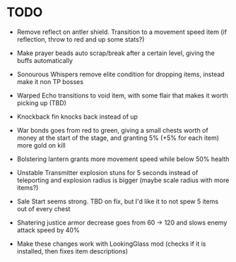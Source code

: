 # TODO

- Remove reflect on antler shield. Transition to a movement speed item (if reflection, throw to red and up some stats?)
- Make prayer beads auto scrap/break after a certain level, giving the buffs automatically
- Sonourous Whispers remove elite condition for dropping items, instead make it non TP bosses
- Warped Echo transitions to void item, with some flair that makes it worth picking up (TBD)
- Knockback fin knocks back instead of up
- War bonds goes from red to green, giving a small chests worth of money at the start of the stage, and granting 5% (+5% for each item) more gold on kill
- Bolstering lantern grants more movement speed while below 50% health
- Unstable Transmitter explosion stuns for 5 seconds instead of teleporting and explosion radius is bigger (maybe scale radius with more items?)
- Sale Start seems strong. TBD on fix, but I'd like it to not spew 5 items out of every chest
- Shatering justice armor decrease goes from 60 -> 120 and slows enemy attack speed by 40%

- Make these changes work with LookingGlass mod (checks if it is installed, then fixes item descriptions)
